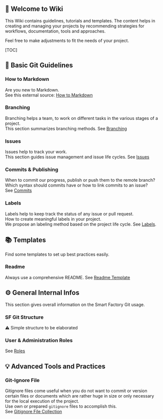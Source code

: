 ## 📜 Welcome to Wiki

This Wiki contains guidelines, tutorials and templates. 
The content helps in creating and managing your projects by recommending strategies for workflows, documentation, tools and approaches.

Feel free to make adjustments to fit the needs of your project.

[TOC]

## 📖 Basic Git Guidelines 

### How to Markdown

Are you new to Markdown.  
See this external source: [How to Markdown](https://www.markdownguide.org/basic-syntax/)

### Branching

Branching helps a team, to work on different tasks in the various stages of a project.  
This section summarizes branching methods. See [Branching](branching.md)

### Issues

Issues help to track your work.  
This section guides issue management and issue life cycles. See [Issues](issues.md)

### Commits & Publishing

When to commit our progress, publish or push them to the remote branch?   
Which syntax should commits have or how to link commits to an issue?   
See [Commits](commits.md)

### Labels

Labels help to keep track the status of any issue or pull request.   
How to create meaningful labels in your project.   
We propose an labeling method based on the project life cycle. See [Labels](labels.md).

## 📚 Templates

Find some templates to set up best practices easily.

### Readme

Always use a comprehensive README. See [Readme Template](template_readme.md)

## ⚙️ General Internal Infos <a name = "general_infos"></a> 

This section gives overall information on the Smart Factory Git usage.
 
### SF Git Structure
⚠️ Simple structure to be elaborated 

### User & Administration Roles
See [Roles](rollen.md)

## 💡 Advanced Tools and Practices

### Git-Ignore File
Gitignore files come useful when you do not want to commit or version certain files or documents which are rather huge in size or only necessary for the local execution of the project.   
Use own or prepared `gitignore` files to accomplish this.  
See [Gitignore File Collection](https://github.com/github/gitignore)
